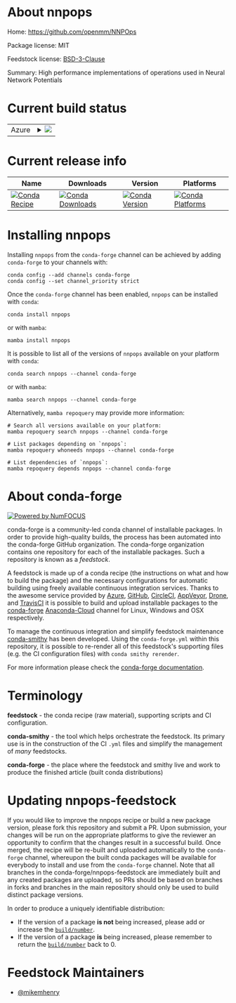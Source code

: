About nnpops
============

Home: https://github.com/openmm/NNPOps

Package license: MIT

Feedstock license: [BSD-3-Clause](https://github.com/conda-forge/nnpops-feedstock/blob/main/LICENSE.txt)

Summary: High performance implementations of operations used in Neural Network Potentials

Current build status
====================


<table>
    
  <tr>
    <td>Azure</td>
    <td>
      <details>
        <summary>
          <a href="https://dev.azure.com/conda-forge/feedstock-builds/_build/latest?definitionId=15571&branchName=main">
            <img src="https://dev.azure.com/conda-forge/feedstock-builds/_apis/build/status/nnpops-feedstock?branchName=main">
          </a>
        </summary>
        <table>
          <thead><tr><th>Variant</th><th>Status</th></tr></thead>
          <tbody><tr>
              <td>linux_64_cuda_compiler_version11.0cxx_compiler_version9python3.10.____cpython</td>
              <td>
                <a href="https://dev.azure.com/conda-forge/feedstock-builds/_build/latest?definitionId=15571&branchName=main">
                  <img src="https://dev.azure.com/conda-forge/feedstock-builds/_apis/build/status/nnpops-feedstock?branchName=main&jobName=linux&configuration=linux_64_cuda_compiler_version11.0cxx_compiler_version9python3.10.____cpython" alt="variant">
                </a>
              </td>
            </tr><tr>
              <td>linux_64_cuda_compiler_version11.0cxx_compiler_version9python3.7.____cpython</td>
              <td>
                <a href="https://dev.azure.com/conda-forge/feedstock-builds/_build/latest?definitionId=15571&branchName=main">
                  <img src="https://dev.azure.com/conda-forge/feedstock-builds/_apis/build/status/nnpops-feedstock?branchName=main&jobName=linux&configuration=linux_64_cuda_compiler_version11.0cxx_compiler_version9python3.7.____cpython" alt="variant">
                </a>
              </td>
            </tr><tr>
              <td>linux_64_cuda_compiler_version11.0cxx_compiler_version9python3.8.____cpython</td>
              <td>
                <a href="https://dev.azure.com/conda-forge/feedstock-builds/_build/latest?definitionId=15571&branchName=main">
                  <img src="https://dev.azure.com/conda-forge/feedstock-builds/_apis/build/status/nnpops-feedstock?branchName=main&jobName=linux&configuration=linux_64_cuda_compiler_version11.0cxx_compiler_version9python3.8.____cpython" alt="variant">
                </a>
              </td>
            </tr><tr>
              <td>linux_64_cuda_compiler_version11.0cxx_compiler_version9python3.9.____cpython</td>
              <td>
                <a href="https://dev.azure.com/conda-forge/feedstock-builds/_build/latest?definitionId=15571&branchName=main">
                  <img src="https://dev.azure.com/conda-forge/feedstock-builds/_apis/build/status/nnpops-feedstock?branchName=main&jobName=linux&configuration=linux_64_cuda_compiler_version11.0cxx_compiler_version9python3.9.____cpython" alt="variant">
                </a>
              </td>
            </tr><tr>
              <td>linux_64_cuda_compiler_version11.1cxx_compiler_version10python3.10.____cpython</td>
              <td>
                <a href="https://dev.azure.com/conda-forge/feedstock-builds/_build/latest?definitionId=15571&branchName=main">
                  <img src="https://dev.azure.com/conda-forge/feedstock-builds/_apis/build/status/nnpops-feedstock?branchName=main&jobName=linux&configuration=linux_64_cuda_compiler_version11.1cxx_compiler_version10python3.10.____cpython" alt="variant">
                </a>
              </td>
            </tr><tr>
              <td>linux_64_cuda_compiler_version11.1cxx_compiler_version10python3.7.____cpython</td>
              <td>
                <a href="https://dev.azure.com/conda-forge/feedstock-builds/_build/latest?definitionId=15571&branchName=main">
                  <img src="https://dev.azure.com/conda-forge/feedstock-builds/_apis/build/status/nnpops-feedstock?branchName=main&jobName=linux&configuration=linux_64_cuda_compiler_version11.1cxx_compiler_version10python3.7.____cpython" alt="variant">
                </a>
              </td>
            </tr><tr>
              <td>linux_64_cuda_compiler_version11.1cxx_compiler_version10python3.8.____cpython</td>
              <td>
                <a href="https://dev.azure.com/conda-forge/feedstock-builds/_build/latest?definitionId=15571&branchName=main">
                  <img src="https://dev.azure.com/conda-forge/feedstock-builds/_apis/build/status/nnpops-feedstock?branchName=main&jobName=linux&configuration=linux_64_cuda_compiler_version11.1cxx_compiler_version10python3.8.____cpython" alt="variant">
                </a>
              </td>
            </tr><tr>
              <td>linux_64_cuda_compiler_version11.1cxx_compiler_version10python3.9.____cpython</td>
              <td>
                <a href="https://dev.azure.com/conda-forge/feedstock-builds/_build/latest?definitionId=15571&branchName=main">
                  <img src="https://dev.azure.com/conda-forge/feedstock-builds/_apis/build/status/nnpops-feedstock?branchName=main&jobName=linux&configuration=linux_64_cuda_compiler_version11.1cxx_compiler_version10python3.9.____cpython" alt="variant">
                </a>
              </td>
            </tr><tr>
              <td>linux_64_cuda_compiler_version11.2cxx_compiler_version10python3.10.____cpython</td>
              <td>
                <a href="https://dev.azure.com/conda-forge/feedstock-builds/_build/latest?definitionId=15571&branchName=main">
                  <img src="https://dev.azure.com/conda-forge/feedstock-builds/_apis/build/status/nnpops-feedstock?branchName=main&jobName=linux&configuration=linux_64_cuda_compiler_version11.2cxx_compiler_version10python3.10.____cpython" alt="variant">
                </a>
              </td>
            </tr><tr>
              <td>linux_64_cuda_compiler_version11.2cxx_compiler_version10python3.7.____cpython</td>
              <td>
                <a href="https://dev.azure.com/conda-forge/feedstock-builds/_build/latest?definitionId=15571&branchName=main">
                  <img src="https://dev.azure.com/conda-forge/feedstock-builds/_apis/build/status/nnpops-feedstock?branchName=main&jobName=linux&configuration=linux_64_cuda_compiler_version11.2cxx_compiler_version10python3.7.____cpython" alt="variant">
                </a>
              </td>
            </tr><tr>
              <td>linux_64_cuda_compiler_version11.2cxx_compiler_version10python3.8.____cpython</td>
              <td>
                <a href="https://dev.azure.com/conda-forge/feedstock-builds/_build/latest?definitionId=15571&branchName=main">
                  <img src="https://dev.azure.com/conda-forge/feedstock-builds/_apis/build/status/nnpops-feedstock?branchName=main&jobName=linux&configuration=linux_64_cuda_compiler_version11.2cxx_compiler_version10python3.8.____cpython" alt="variant">
                </a>
              </td>
            </tr><tr>
              <td>linux_64_cuda_compiler_version11.2cxx_compiler_version10python3.9.____cpython</td>
              <td>
                <a href="https://dev.azure.com/conda-forge/feedstock-builds/_build/latest?definitionId=15571&branchName=main">
                  <img src="https://dev.azure.com/conda-forge/feedstock-builds/_apis/build/status/nnpops-feedstock?branchName=main&jobName=linux&configuration=linux_64_cuda_compiler_version11.2cxx_compiler_version10python3.9.____cpython" alt="variant">
                </a>
              </td>
            </tr><tr>
              <td>linux_64_cuda_compiler_versionNonecxx_compiler_version10python3.10.____cpython</td>
              <td>
                <a href="https://dev.azure.com/conda-forge/feedstock-builds/_build/latest?definitionId=15571&branchName=main">
                  <img src="https://dev.azure.com/conda-forge/feedstock-builds/_apis/build/status/nnpops-feedstock?branchName=main&jobName=linux&configuration=linux_64_cuda_compiler_versionNonecxx_compiler_version10python3.10.____cpython" alt="variant">
                </a>
              </td>
            </tr><tr>
              <td>linux_64_cuda_compiler_versionNonecxx_compiler_version10python3.7.____cpython</td>
              <td>
                <a href="https://dev.azure.com/conda-forge/feedstock-builds/_build/latest?definitionId=15571&branchName=main">
                  <img src="https://dev.azure.com/conda-forge/feedstock-builds/_apis/build/status/nnpops-feedstock?branchName=main&jobName=linux&configuration=linux_64_cuda_compiler_versionNonecxx_compiler_version10python3.7.____cpython" alt="variant">
                </a>
              </td>
            </tr><tr>
              <td>linux_64_cuda_compiler_versionNonecxx_compiler_version10python3.8.____cpython</td>
              <td>
                <a href="https://dev.azure.com/conda-forge/feedstock-builds/_build/latest?definitionId=15571&branchName=main">
                  <img src="https://dev.azure.com/conda-forge/feedstock-builds/_apis/build/status/nnpops-feedstock?branchName=main&jobName=linux&configuration=linux_64_cuda_compiler_versionNonecxx_compiler_version10python3.8.____cpython" alt="variant">
                </a>
              </td>
            </tr><tr>
              <td>linux_64_cuda_compiler_versionNonecxx_compiler_version10python3.9.____cpython</td>
              <td>
                <a href="https://dev.azure.com/conda-forge/feedstock-builds/_build/latest?definitionId=15571&branchName=main">
                  <img src="https://dev.azure.com/conda-forge/feedstock-builds/_apis/build/status/nnpops-feedstock?branchName=main&jobName=linux&configuration=linux_64_cuda_compiler_versionNonecxx_compiler_version10python3.9.____cpython" alt="variant">
                </a>
              </td>
            </tr><tr>
              <td>osx_64_python3.10.____cpython</td>
              <td>
                <a href="https://dev.azure.com/conda-forge/feedstock-builds/_build/latest?definitionId=15571&branchName=main">
                  <img src="https://dev.azure.com/conda-forge/feedstock-builds/_apis/build/status/nnpops-feedstock?branchName=main&jobName=osx&configuration=osx_64_python3.10.____cpython" alt="variant">
                </a>
              </td>
            </tr><tr>
              <td>osx_64_python3.7.____cpython</td>
              <td>
                <a href="https://dev.azure.com/conda-forge/feedstock-builds/_build/latest?definitionId=15571&branchName=main">
                  <img src="https://dev.azure.com/conda-forge/feedstock-builds/_apis/build/status/nnpops-feedstock?branchName=main&jobName=osx&configuration=osx_64_python3.7.____cpython" alt="variant">
                </a>
              </td>
            </tr><tr>
              <td>osx_64_python3.8.____cpython</td>
              <td>
                <a href="https://dev.azure.com/conda-forge/feedstock-builds/_build/latest?definitionId=15571&branchName=main">
                  <img src="https://dev.azure.com/conda-forge/feedstock-builds/_apis/build/status/nnpops-feedstock?branchName=main&jobName=osx&configuration=osx_64_python3.8.____cpython" alt="variant">
                </a>
              </td>
            </tr><tr>
              <td>osx_64_python3.9.____cpython</td>
              <td>
                <a href="https://dev.azure.com/conda-forge/feedstock-builds/_build/latest?definitionId=15571&branchName=main">
                  <img src="https://dev.azure.com/conda-forge/feedstock-builds/_apis/build/status/nnpops-feedstock?branchName=main&jobName=osx&configuration=osx_64_python3.9.____cpython" alt="variant">
                </a>
              </td>
            </tr>
          </tbody>
        </table>
      </details>
    </td>
  </tr>
</table>

Current release info
====================

| Name | Downloads | Version | Platforms |
| --- | --- | --- | --- |
| [![Conda Recipe](https://img.shields.io/badge/recipe-nnpops-green.svg)](https://anaconda.org/conda-forge/nnpops) | [![Conda Downloads](https://img.shields.io/conda/dn/conda-forge/nnpops.svg)](https://anaconda.org/conda-forge/nnpops) | [![Conda Version](https://img.shields.io/conda/vn/conda-forge/nnpops.svg)](https://anaconda.org/conda-forge/nnpops) | [![Conda Platforms](https://img.shields.io/conda/pn/conda-forge/nnpops.svg)](https://anaconda.org/conda-forge/nnpops) |

Installing nnpops
=================

Installing `nnpops` from the `conda-forge` channel can be achieved by adding `conda-forge` to your channels with:

```
conda config --add channels conda-forge
conda config --set channel_priority strict
```

Once the `conda-forge` channel has been enabled, `nnpops` can be installed with `conda`:

```
conda install nnpops
```

or with `mamba`:

```
mamba install nnpops
```

It is possible to list all of the versions of `nnpops` available on your platform with `conda`:

```
conda search nnpops --channel conda-forge
```

or with `mamba`:

```
mamba search nnpops --channel conda-forge
```

Alternatively, `mamba repoquery` may provide more information:

```
# Search all versions available on your platform:
mamba repoquery search nnpops --channel conda-forge

# List packages depending on `nnpops`:
mamba repoquery whoneeds nnpops --channel conda-forge

# List dependencies of `nnpops`:
mamba repoquery depends nnpops --channel conda-forge
```


About conda-forge
=================

[![Powered by
NumFOCUS](https://img.shields.io/badge/powered%20by-NumFOCUS-orange.svg?style=flat&colorA=E1523D&colorB=007D8A)](https://numfocus.org)

conda-forge is a community-led conda channel of installable packages.
In order to provide high-quality builds, the process has been automated into the
conda-forge GitHub organization. The conda-forge organization contains one repository
for each of the installable packages. Such a repository is known as a *feedstock*.

A feedstock is made up of a conda recipe (the instructions on what and how to build
the package) and the necessary configurations for automatic building using freely
available continuous integration services. Thanks to the awesome service provided by
[Azure](https://azure.microsoft.com/en-us/services/devops/), [GitHub](https://github.com/),
[CircleCI](https://circleci.com/), [AppVeyor](https://www.appveyor.com/),
[Drone](https://cloud.drone.io/welcome), and [TravisCI](https://travis-ci.com/)
it is possible to build and upload installable packages to the
[conda-forge](https://anaconda.org/conda-forge) [Anaconda-Cloud](https://anaconda.org/)
channel for Linux, Windows and OSX respectively.

To manage the continuous integration and simplify feedstock maintenance
[conda-smithy](https://github.com/conda-forge/conda-smithy) has been developed.
Using the ``conda-forge.yml`` within this repository, it is possible to re-render all of
this feedstock's supporting files (e.g. the CI configuration files) with ``conda smithy rerender``.

For more information please check the [conda-forge documentation](https://conda-forge.org/docs/).

Terminology
===========

**feedstock** - the conda recipe (raw material), supporting scripts and CI configuration.

**conda-smithy** - the tool which helps orchestrate the feedstock.
                   Its primary use is in the construction of the CI ``.yml`` files
                   and simplify the management of *many* feedstocks.

**conda-forge** - the place where the feedstock and smithy live and work to
                  produce the finished article (built conda distributions)


Updating nnpops-feedstock
=========================

If you would like to improve the nnpops recipe or build a new
package version, please fork this repository and submit a PR. Upon submission,
your changes will be run on the appropriate platforms to give the reviewer an
opportunity to confirm that the changes result in a successful build. Once
merged, the recipe will be re-built and uploaded automatically to the
`conda-forge` channel, whereupon the built conda packages will be available for
everybody to install and use from the `conda-forge` channel.
Note that all branches in the conda-forge/nnpops-feedstock are
immediately built and any created packages are uploaded, so PRs should be based
on branches in forks and branches in the main repository should only be used to
build distinct package versions.

In order to produce a uniquely identifiable distribution:
 * If the version of a package **is not** being increased, please add or increase
   the [``build/number``](https://docs.conda.io/projects/conda-build/en/latest/resources/define-metadata.html#build-number-and-string).
 * If the version of a package **is** being increased, please remember to return
   the [``build/number``](https://docs.conda.io/projects/conda-build/en/latest/resources/define-metadata.html#build-number-and-string)
   back to 0.

Feedstock Maintainers
=====================

* [@mikemhenry](https://github.com/mikemhenry/)

